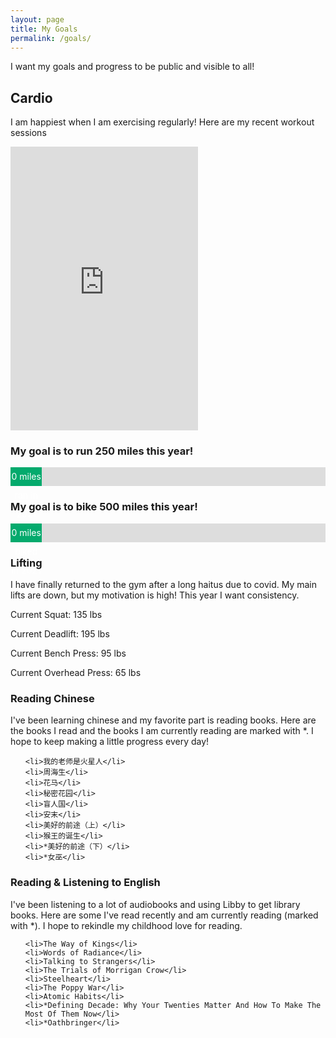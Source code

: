```yaml
---
layout: page
title: My Goals
permalink: /goals/
---
```


I want my goals and progress to be public and visible to all!

## Cardio

I am happiest when I am exercising regularly! Here are my recent workout sessions

<iframe height='454' width='300' frameborder='0' allowtransparency='true' scrolling='no' src='https://www.strava.com/athletes/44003187/latest-rides/1e38fd16d370cd848916763c3a9cb209dc8dbbb7'></iframe>

<style>
.Progress {
  width: 100%;
  background-color: #ddd;
}

#bike {
  width: 10%;
  height: 30px;
  background-color: #04AA6D;
  text-align: center;
  line-height: 30px;
  color: white;
}
#run {
  width: 10%;
  height: 30px;
  background-color: #04AA6D;
  text-align: center;
  line-height: 30px;
  color: white;
}
</style>

### My goal is to run 250 miles this year!
<div class="Progress">
  <div id="run">0 miles ran in 2021</div>
</div>

### My goal is to bike 500 miles this year!
<div class="Progress">
  <div id="bike">0 miles biked in 2021</div>
</div>

### Lifting

I have finally returned to the gym after a long haitus due to covid. My main lifts are down, but my motivation is high! This year I want consistency.


Current Squat: 135 lbs

Current Deadlift: 195 lbs

Current Bench Press: 95 lbs

Current Overhead Press: 65 lbs

### Reading Chinese

I've been learning chinese and my favorite part is reading books. Here are the books I read and the books I am currently reading are marked with *. I hope to keep making a little progress every day!

<ol>

	<li>我的老师是火星人</li>
	<li>周海生</li>
	<li>花马</li>
	<li>秘密花园</li>
	<li>盲人国</li>
	<li>安末</li>
	<li>美好的前途（上）</li>
	<li>猴王的诞生</li>
	<li>*美好的前途（下）</li>
	<li>*女巫</li>
	
</ol>

### Reading & Listening to English

I've been listening to a lot of audiobooks and using Libby to get library books. Here are some I've read recently and am currently reading (marked with *). I hope to rekindle my childhood love for reading.

<ol>

	<li>The Way of Kings</li>
	<li>Words of Radiance</li>
	<li>Talking to Strangers</li>
	<li>The Trials of Morrigan Crow</li>
	<li>Steelheart</li>
	<li>The Poppy War</li>
	<li>Atomic Habits</li>
	<li>*Defining Decade: Why Your Twenties Matter And How To Make The Most Of Them Now</li>
	<li>*Oathbringer</li>

	
</ol>



<script type="text/javascript" src="../data.json"></script>
<script>
let run = 0.0;
let ride = 0.0;
let meters_in_mile = 1609.34;

for (var i = 1; i < data["length"]; i++) {
	var act = data[i];
	if (act["start_date"].slice(0, 4) === "2021") {
	   if (act["type"] === "Run") {
	   	  run += act["distance"]/meters_in_mile;
	   }
	   if (act["type"] === "Ride") {
	   	  ride += act["distance"]/meters_in_mile;
	   }
	}
}

var run_bar = document.getElementById("run");
run_bar.innerHTML = run.toFixed(2) + " miles ran";
run_bar.style.width = (run/250.0 * 100).toFixed(2) + "%";
var ride_bar = document.getElementById("bike");
ride_bar.innerHTML = ride.toFixed(2) + " miles biked";
ride_bar.style.width = (ride/500.0 * 100).toFixed(2) + "%";
</script>
